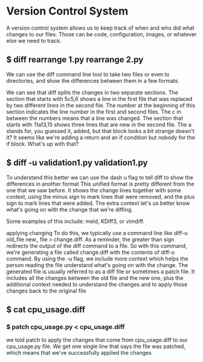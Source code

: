 # Version Control System
A version control system allows us to keep track of when and who did what changes to our files. Those can be code, configuration, images, or whatever else we need to track.

## $ diff rearrange 1.py rearrange 2.py

We can use the diff command line tool to take two files or even to directories, and show the differences between them in a few formats.

We can see that diff splits the changes in two separate sections. The section that starts with 5c5,6 shows a line in the first file that was replaced by two different lines in the second file. The number at the beginning of this section indicates the line number in the first and second files. The c in between the numbers means that a line was changed. The section that starts with 11a13,15 shows three lines that are new in the second file. The a stands for, you guessed it, added, but that block looks a bit strange doesn't it? It seems like we're adding a return and an if condition but nobody for the if block. What's up with that? 

## $ diff -u validation1.py validation1.py

To understand this better we can use the dash u flag to tell diff to show the differences in another format
This unified format is pretty different from the one that we saw before. It shows the change lines together with some context, using the minus sign to mark lines that were removed, and the plus sign to mark lines that were added. The extra context let's us better know what's going on with the change that we're diffing.

Some examples of this include: meld, KDiff3, or vimdiff.

applying changing
To do this, we typically use a command line like diff-u old_file new_ file > change.diff. As a reminder, the greater than sign redirects the output of the diff command to a file. So with this command, we're generating a file called change.diff with the contents of diff-u command. By using the -u flag, we include more context which helps the person reading the file understand what's going on with the change. The generated file is usually referred to as a diff file or sometimes a patch file. It includes all the changes between the old file and the new one, plus the additional context needed to understand the changes and to apply those changes back to the original file

## $ cat cpu_usage.diff


### $ patch cpu_usage.py < cpu_usage.diff
we told patch to apply the changes that come from cpu_usage.diff to our cpu_usage.py file. We get one single line that says the file was patched, which means that we've successfully applied the changes
